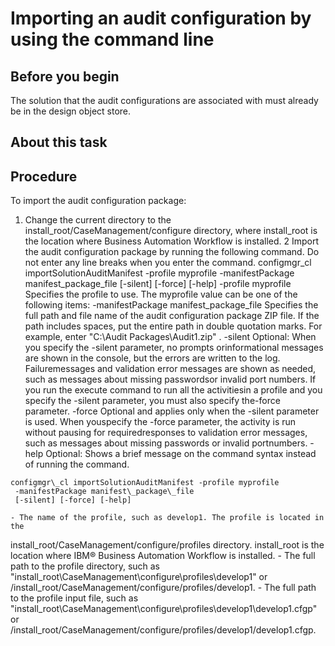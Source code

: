 # Importing an audit configuration by using the command line

## Before you begin

The solution that the audit configurations are associated with must already be in the design
    object store.

## About this task

## Procedure

To import the audit configuration package:

1. Change the current directory to the
install\_root/CaseManagement/configure directory, where
install\_root is the location where Business Automation Workflow is
installed.
2 Import the audit configuration package by running the following command. Do not enter any line breaks when you enter the command. configmgr\_cl importSolutionAuditManifest -profile myprofile -manifestPackage manifest\_package\_file [-silent] [-force] [-help] -profile myprofile Specifies the profile to use. The myprofile value can be one of the following items: -manifestPackage manifest\_package\_file Specifies the full path and file name of the audit configuration package ZIP file. If the path includes spaces, put the entire path in double quotation marks. For example, enter "C:\Audit Packages\Audit1.zip" . -silent Optional: When you specify the -silent parameter, no prompts orinformational messages are shown in the console, but the errors are written to the log. Failuremessages and validation error messages are shown as needed, such as messages about missing passwordsor invalid port numbers. If you run the execute command to run all the activitiesin a profile and you specify the -silent parameter, you must also specify the-force parameter. -force Optional and applies only when the -silent parameter is used. When youspecify the -force parameter, the activity is run without pausing for requiredresponses to validation error messages, such as messages about missing passwords or invalid portnumbers. -help Optional: Shows a brief message on the command syntax instead of running the command.

```
configmgr\_cl importSolutionAuditManifest -profile myprofile 
 -manifestPackage manifest\_package\_file 
 [-silent] [-force] [-help]
```

    - The name of the profile, such as develop1. The profile is located in the
install\_root/CaseManagement/configure/profiles directory.
install\_root is the location where IBM® Business Automation
Workflow is installed.
    - The full path to the profile directory, such as
"install\_root\CaseManagement\configure\profiles\develop1" or
/install\_root/CaseManagement/configure/profiles/develop1.
    - The full path to the profile input file, such as
"install\_root\CaseManagement\configure\profiles\develop1\develop1.cfgp"
or
/install\_root/CaseManagement/configure/profiles/develop1/develop1.cfgp.